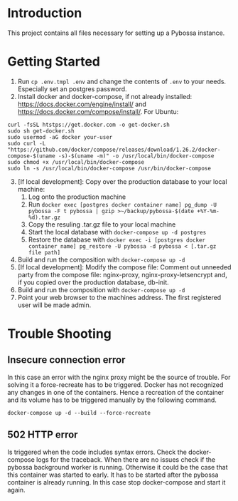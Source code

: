 # Introduction 
This project contains all files necessary for setting up a Pybossa instance.

# Getting Started
1. Run `cp .env.tmpl .env` and change the contents of `.env` to your needs. Especially set an postgres password.
2. Install docker and docker-compose, if not already installed: https://docs.docker.com/engine/install/ and https://docs.docker.com/compose/install/. For Ubuntu:
```
curl -fsSL htstps://get.docker.com -o get-docker.sh
sudo sh get-docker.sh
sudo usermod -aG docker your-user
sudo curl -L "https://github.com/docker/compose/releases/download/1.26.2/docker-compose-$(uname -s)-$(uname -m)" -o /usr/local/bin/docker-compose
sudo chmod +x /usr/local/bin/docker-compose
sudo ln -s /usr/local/bin/docker-compose /usr/bin/docker-compose
```
3. [If local development]: Copy over the production database to your local machine:
    1. Log onto the production machine
    2. Run `docker exec [postgres docker container name] pg_dump -U pybossa -F t pybossa | gzip >~/backup/pybossa-$(date +%Y-%m-%d).tar.gz`
    3. Copy the resuling .tar.gz file to your local machine
    4. Start the local database with `docker-compose up -d postgres`
    5. Restore the database with `docker exec -i [postgres docker container name] pg_restore -U pybossa -d pybossa < [.tar.gz file path]`
4. Build and run the composition with `docker-compose up -d`
5. [If local development]: Modify the compose file: Comment out unneeded party from the compose file: nginx-proxy, nginx-proxy-letsencrypt and, if you copied over the production database, db-init.
6. Build and run the composition with `docker-compose up -d`
7. Point your web browser to the machines address. The first registered user will be made admin.

# Trouble Shooting

## Insecure connection error

In this case an error with the nginx proxy might be the source of trouble. For solving it a force-recreate has to be triggered. Docker has not recognized any changes in one of the containers. Hence a recreation of the container and its volume has to be triggered manually by the following command.

```
docker-compose up -d --build --force-recreate
```

## 502 HTTP error

Is triggered when the code includes syntax errors. Check the docker-compose logs for the traceback. When there are no issues check if the pybossa background worker is running. Otherwise it could be the case that this container was started to early. It has to be started after the pybossa container is already running. In this case stop docker-compose and start it again.
